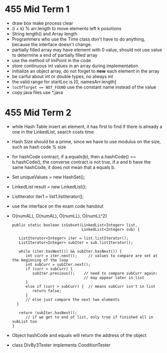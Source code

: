 # 455 Mid Term 1
* draw box make process clear
* (i + k) % arr.length to move elements left k posotions
* String length() and Array length
* Programmers who use the Time class don't have to do anything, because the interface doesn't change.
* partially filled array may have element with 0 value, should not use value to determine a end of partially filled array
* use the method of ImPoint in the code
* store continuous int values in an array during implementation
* initialize an object array, do not forget to **new** each element in the array 
* be carful about int or double types, no always int
* the valid range for startLoc is [0, namesArr.length]
* `locOfTarget == NOT_FOUND` use the constant name instead of the value
* copy java files use *.java

# 455 Mid Term 2
* while Hash Table insert an element, it has first to find if there is already a one in the LinkedList, search costs time
* Hash Size should be a prime, since we have to use modulus on the size, such as hash code % size
* for hashCode contract, if a.equals(b), then a.hashCode() == b.hashCode(), the converse contract is not true, if a and b have the same hashCode, it does not mean that a equals b.
* Set<Integer> uniqueValues = new HashSet<Integer>();
* LinkedList<Integer> result = new LinkedList();
* ListIterator<Integer> iter1 = list1.listIterator();
* use the interface on the exam code handout
* O(numAL), O(numAL), O(numLL), O(numLL^2) 

    ```
    public static boolean isSubset(LinkedList<Integer> list,
                                   LinkedList<Integer> sub) {
    
       ListIterator<Integer> iter = list.listIterator();
       ListIterator<Integer> subIter = sub.listIterator();
    
       while (iter.hasNext()) && subIter.hasNext()) {
          int curr = iter.next();     // values to compare are set at the beginning of the loop
          int subCurr = subIter.next();
          if (curr < subCurr) {
             subIter.previous();    // need to compare subCurr again:
                                    // may appear later in list
          }
          else if (curr > subCurr) {  // means subCurr isn't in list
             return false;
          }                           
          // else just compare the next two elements
      }
    
       return !subIter.hasNext();
          // if we get to end of list, only true if finished all in subList too
    }
    ```
    
* Object hashCode and equals will return the address of the object
* class DivBy3Tester implements ConditionTester 